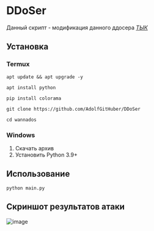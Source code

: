 # DDoSer

Данный скрипт - модификация данного ддосера [*ТЫК*](https://github.com/vebix/wannados/)

## Установка
### Termux
```apt update && apt upgrade -y```

```apt install python```

```pip install colorama```

```git clone https://github.com/AdolfGitHuber/DDoSer ```

```cd wannados```
### Windows
1. Скачать архив
2. Установить Python 3.9+
## Использование
```python main.py```
## Cкриншот результатов атаки
![image](https://i.imgur.com/nqGxrxu.jpeg "700К запросов, впечатляет!")
